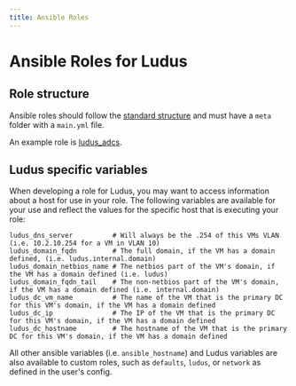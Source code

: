 ```yaml
---
title: Ansible Roles
---
```


# Ansible Roles for Ludus

## Role structure

Ansible roles should follow the [standard structure](https://docs.ansible.com/ansible/latest/playbook_guide/playbooks_reuse_roles.html#role-directory-structure) and must have a `meta` folder with a `main.yml` file.

An example role is [ludus_adcs](https://github.com/bad-sector-labs/ludus_adcs).

## Ludus specific variables

When developing a role for Ludus, you may want to access information about a host for use in your role.
The following variables are available for your use and reflect the values for the specific host that is executing your role:

```
ludus_dns_server          # Will always be the .254 of this VMs VLAN (i.e. 10.2.10.254 for a VM in VLAN 10)
ludus_domain_fqdn         # The full domain, if the VM has a domain defined, (i.e. ludus.internal.domain)
ludus_domain_netbios_name # The netbios part of the VM's domain, if the VM has a domain defined (i.e. ludus)
ludus_domain_fqdn_tail    # The non-netbios part of the VM's domain, if the VM has a domain defined (i.e. internal.domain)
ludus_dc_vm_name          # The name of the VM that is the primary DC for this VM's domain, if the VM has a domain defined
ludus_dc_ip               # The IP of the VM that is the primary DC for this VM's domain, if the VM has a domain defined
ludus_dc_hostname         # The hostname of the VM that is the primary DC for this VM's domain, if the VM has a domain defined
```

All other ansible variables (i.e. `ansible_hostname`) and Ludus variables are also available to custom roles, such as `defaults`, `ludus`, or `network` as defined in the user's config.